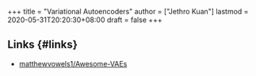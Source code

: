 +++
title = "Variational Autoencoders"
author = ["Jethro Kuan"]
lastmod = 2020-05-31T20:20:30+08:00
draft = false
+++

## Links {#links}

- [matthewvowels1/Awesome-VAEs](https://github.com/matthewvowels1/Awesome-VAEs)
